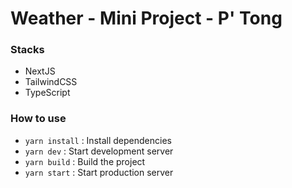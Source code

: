 <h1>Weather - Mini Project - P' Tong</h1>

<h3>Stacks</h3>
<ul>
    <li>NextJS</li>
    <li>TailwindCSS</li>
    <li>TypeScript</li>
</ul>

<h3>How to use</h3>
<ul>
    <li><code>yarn install</code> : Install dependencies</li>
    <li><code>yarn dev</code> : Start development server</li>
    <li><code>yarn build</code> : Build the project</li>
    <li><code>yarn start</code> : Start production server</li>
</ul>